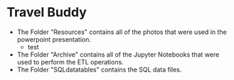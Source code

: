 # Travel Buddy


* The Folder "Resources" contains all of the photos that were used in the powerpoint presentation.
  * test
* The Folder "Archive" contains all of the Jupyter Notebooks that were used to perform the ETL operations.
* The Folder "SQLdatatables" contains the SQL data files.
